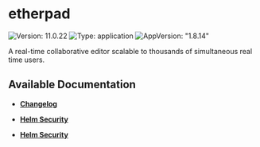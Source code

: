# etherpad

![Version: 11.0.22](https://img.shields.io/badge/Version-11.0.22-informational?style=flat-square) ![Type: application](https://img.shields.io/badge/Type-application-informational?style=flat-square) ![AppVersion: "1.8.14"](https://img.shields.io/badge/AppVersion-"1.8.14"-informational?style=flat-square)

A real-time collaborative editor scalable to thousands of simultaneous real time users.

## Available Documentation

- [**Changelog**](CHANGELOG)

- [**Helm Security**](container-security)

- [**Helm Security**](helm-security)


